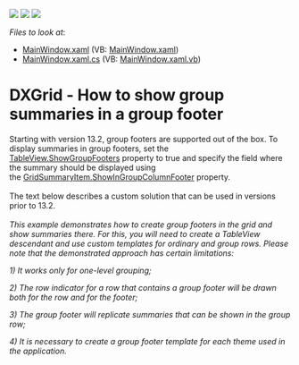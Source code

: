 <!-- default badges list -->
![](https://img.shields.io/endpoint?url=https://codecentral.devexpress.com/api/v1/VersionRange/128647637/13.2.5%2B)
[![](https://img.shields.io/badge/Open_in_DevExpress_Support_Center-FF7200?style=flat-square&logo=DevExpress&logoColor=white)](https://supportcenter.devexpress.com/ticket/details/E4626)
[![](https://img.shields.io/badge/📖_How_to_use_DevExpress_Examples-e9f6fc?style=flat-square)](https://docs.devexpress.com/GeneralInformation/403183)
<!-- default badges end -->
<!-- default file list -->
*Files to look at*:

* [MainWindow.xaml](./CS/GroupFootersWPF/MainWindow.xaml) (VB: [MainWindow.xaml](./VB/GroupFootersWPF/MainWindow.xaml))
* [MainWindow.xaml.cs](./CS/GroupFootersWPF/MainWindow.xaml.cs) (VB: [MainWindow.xaml.vb](./VB/GroupFootersWPF/MainWindow.xaml.vb))
<!-- default file list end -->
# DXGrid - How to show group summaries in a group footer


<p>Starting with version 13.2, group footers are supported out of the box. To display summaries in group footers, set the <a href="https://documentation.devexpress.com/#WPF/DevExpressXpfGridTableView_ShowGroupFooterstopic">TableView.ShowGroupFooters</a> property to true and specify the field where the summary should be displayed using the <a href="https://documentation.devexpress.com/#WPF/DevExpressXpfGridGridSummaryItem_ShowInGroupColumnFootertopic">GridSummaryItem.ShowInGroupColumnFooter</a> property.<br /><br />The text below describes a custom solution that can be used in versions prior to 13.2.<br /><br /><em>This example demonstrates how to create group footers in the grid and show summaries there. For this, you will need to create a TableView descendant and use custom templates for ordinary and group rows. Please note that the demonstrated approach has certain limitations:</em></p>
<p><em>1) It works only for one-level grouping;</em></p>
<p><em>2) The row indicator for a row that contains a group footer will be drawn both for the row and for the footer;</em></p>
<p><em>3) The group footer will replicate summaries that can be shown in the group row;</em></p>
<p><em>4) It is necessary to create a group footer template for each theme used in the application.</em></p>

<br/>


